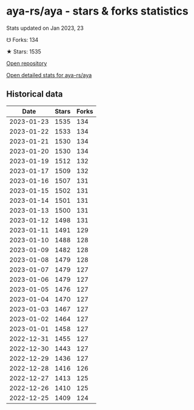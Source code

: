 # aya-rs/aya - stars & forks statistics

Stats updated on Jan 2023, 23

☋ Forks: 134

★ Stars: 1535

[Open repository](https://github.com/aya-rs/aya)

[Open detailed stats for aya-rs/aya](https://reviewgithub.com/rep/aya-rs/aya)

## Historical data
| Date | Stars | Forks |
|------|-------|-------|
| 2023-01-23 | 1535 | 134 | 
| 2023-01-22 | 1533 | 134 | 
| 2023-01-21 | 1530 | 134 | 
| 2023-01-20 | 1530 | 134 | 
| 2023-01-19 | 1512 | 132 | 
| 2023-01-17 | 1509 | 132 | 
| 2023-01-16 | 1507 | 131 | 
| 2023-01-15 | 1502 | 131 | 
| 2023-01-14 | 1501 | 131 | 
| 2023-01-13 | 1500 | 131 | 
| 2023-01-12 | 1498 | 131 | 
| 2023-01-11 | 1491 | 129 | 
| 2023-01-10 | 1488 | 128 | 
| 2023-01-09 | 1482 | 128 | 
| 2023-01-08 | 1479 | 128 | 
| 2023-01-07 | 1479 | 127 | 
| 2023-01-06 | 1479 | 127 | 
| 2023-01-05 | 1476 | 127 | 
| 2023-01-04 | 1470 | 127 | 
| 2023-01-03 | 1467 | 127 | 
| 2023-01-02 | 1464 | 127 | 
| 2023-01-01 | 1458 | 127 | 
| 2022-12-31 | 1455 | 127 | 
| 2022-12-30 | 1443 | 127 | 
| 2022-12-29 | 1436 | 127 | 
| 2022-12-28 | 1416 | 126 | 
| 2022-12-27 | 1413 | 125 | 
| 2022-12-26 | 1410 | 125 | 
| 2022-12-25 | 1409 | 124 | 

